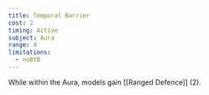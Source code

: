 ```yaml
---
title: Temporal Barrier
cost: 2
timing: Active
subject: Aura
range: 4
limitations:
  - noBtB
---
```

While within the Aura, models gain [[Ranged Defence]] (2).